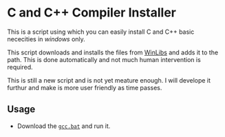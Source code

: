 # C and C++ Compiler Installer

This is a script using which you can easily install C and C++ basic nececities in *windows* only.

This script downloads and installs the files from [WinLibs](https://winlibs.com/) and adds it to the path.
This is done automatically and not much human intervention is required.

This is still a new script and is not yet meature enough. I will develope it furthur and make is more user friendly as time passes.

## Usage

- Download the [`gcc.bat`](/src/gcc.bat) and run it.
